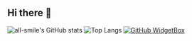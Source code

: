 ## Hi there 👋

![all-smile's GitHub stats](https://github-readme-stats.vercel.app/api?username=LittleBlacky&show_icons=true&theme=tokyonight)
![Top Langs](https://github-readme-stats.vercel.app/api/top-langs/?username=LittleBlacky&layout=compact&theme=tokyonight)
[![GitHub WidgetBox](https://github-widgetbox.vercel.app/api/skills?frameworks=frameworks=vue,react,nuxt,next,next)](https://github.com/Jurredr/github-widgetbox)